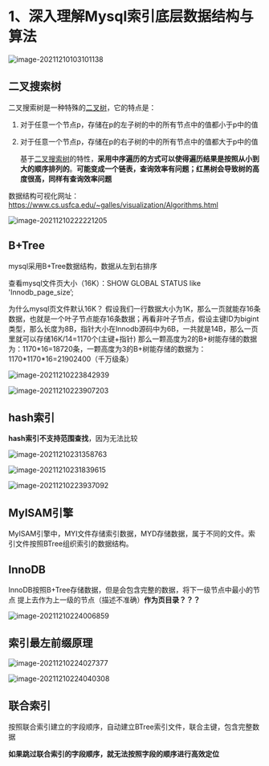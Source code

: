 # 1、深入理解Mysql索引底层数据结构与算法

![image-20211210103101138](https://learnone.oss-cn-beijing.aliyuncs.com/pic/202311061745045.png)

##  二叉搜索树

 二叉搜索树是一种特殊的[二叉树](https://so.csdn.net/so/search?from=pc_blog_highlight&q=二叉树)，它的特点是：

1. 对于任意一个节点p，存储在p的左子树的中的所有节点中的值都小于p中的值

2. 对于任意一个节点p，存储在p的右子树的中的所有节点中的值都大于p中的值

   基于[二叉搜索树](https://so.csdn.net/so/search?from=pc_blog_highlight&q=二叉搜索树)的特性，**采用中序遍历的方式可以使得遍历结果是按照从小到大的顺序排列的**。**可能变成一个链表，查询效率有问题；红黑树会导致树的高度很高，同样有查询效率问题**

数据结构可视化网址：https://www.cs.usfca.edu/~galles/visualization/Algorithms.html

![image-20211210222221205](https://learnone.oss-cn-beijing.aliyuncs.com/pic/202311061745137.png)

## B+Tree

mysql采用B+Tree数据结构，数据从左到右排序

查看mysql文件页大小（16K）：SHOW GLOBAL STATUS like 'Innodb_page_size’;

为什么mysql页文件默认16K？
假设我们一行数据大小为1K，那么一页就能存16条数据，也就是一个叶子节点能存16条数据；再看非叶子节点，假设主键ID为bigint类型，那么长度为8B，指针大小在Innodb源码中为6B，一共就是14B，那么一页里就可以存储16K/14=1170个(主键+指针)
那么一颗高度为2的B+树能存储的数据为：1170*16=18720条，一颗高度为3的B+树能存储的数据为：1170\*1170\*16=21902400（千万级条）

![image-20211210223842939](https://learnone.oss-cn-beijing.aliyuncs.com/pic/202311061745259.png)

![image-20211210223907203](https://learnone.oss-cn-beijing.aliyuncs.com/pic/202311061745606.png)

## hash索引

**hash索引不支持范围查找**，因为无法比较

![image-20211210231358763](https://learnone.oss-cn-beijing.aliyuncs.com/pic/202311061745349.png)

![image-20211210231839615](https://learnone.oss-cn-beijing.aliyuncs.com/pic/202311061745002.png)

![image-20211210223937092](https://learnone.oss-cn-beijing.aliyuncs.com/pic/202311061745059.png)

## MyISAM引擎  

MyISAM引擎中，MYI文件存储索引数据，MYD存储数据，属于不同的文件。索引文件按照BTree组织索引的数据结构。

## InnoDB

InnoDB按照B+Tree存储数据，但是会包含完整的数据，将下一级节点中最小的节点 提上去作为上一级的节点（描述不准确）**作为页目录？？？**

![image-20211210224006859](https://learnone.oss-cn-beijing.aliyuncs.com/pic/202311061745337.png)

## 索引最左前缀原理

![image-20211210224027377](https://learnone.oss-cn-beijing.aliyuncs.com/pic/202311061745891.png)

![image-20211210224040308](https://learnone.oss-cn-beijing.aliyuncs.com/pic/202311061745145.png)

## 联合索引

按照联合索引建立的字段顺序，自动建立BTree索引文件，联合主键，包含完整数据

**如果跳过联合索引的字段顺序，就无法按照字段的顺序进行高效定位**

